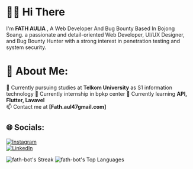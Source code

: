 # 👋🏻 Hi There
I'm **FATH AULIA** , A Web Developer And Bug Bounty Based In Bojong Soang.
a passionate and detail-oriented Web Developer, UI/UX Designer, and Bug Bounty Hunter with a strong interest in penetration testing and system security. 


# 💫 About Me:
📖 Currently pursuing studies at **Telkom University**  as S1 information technology 
🔭 Currently internship in bpkp center
🌱 Currently learning **API, Flutter, Lavavel**  
📫 Contact me at **[Fath.aul47gmail.com]**   

## 🌐 Socials:
[![Instagram](https://img.shields.io/badge/Instagram-%23E4405F.svg?logo=Instagram&logoColor=white)](https://instagram.com/Pethxv)  
[![LinkedIn](https://img.shields.io/badge/LinkedIn-%230077B5.svg?logo=linkedin&logoColor=white)](https://linkedin.com/in/Fathaulia)

![fath-bot's Streak](https://github-readme-streak-stats.herokuapp.com/?user=fath-bot&theme=vue-dark&hide_border=true)
![fath-bot's Top Languages](https://github-readme-stats.vercel.app/api/top-langs/?username=fath-bot&theme=vue-dark&show_icons=true&hide_border=true&layout=compact)
